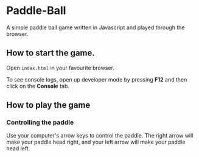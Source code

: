 # Paddle-Ball
A simple paddle ball game written in Javascript and played through the browser.

## How to start the game.
Open `index.html` in your favourite browser.

To see console logs, open up developer mode by pressing **F12** and then click on the **Console** tab.


## How to play the game

### Controlling the paddle

Use your computer's arrow keys to control the paddle. The right arrow will make your paddle head right, and your left arrow will make your paddle head left.

